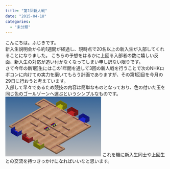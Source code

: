 ```yaml
---
title: "第1回新人戦"
date: "2015-04-18"
categories: 
  - "未分類"
---
```


こんにちは。ふじきです。  
新入生説明会から約1週間が経過し、現時点で20名以上の新入生が入部してくれることになりました。 こちらの予想をはるかに上回る入部者の数に嬉しい反面、新入生の対応が追い付かなくなってしまい申し訳ない限りです。  
さて今年の新1回生にはこの1年間を通して3回の新人戦を行うことで次のNHKロボコンに向けての実力を磨いてもらう計画でありますが、その第1回目を今月の29日に行おうと考えています。  
入部して早々であるため競技の内容は簡単なものとなっており、色の付いた玉を同じ色のゴールゾーンへ運ぶというシンプルなものです。 [![field](images/field-300x187.png)](http://www.fortefibre.net/blog/wp-content/uploads/2015/04/field.png) これを機に新入生同士や上回生との交流を持つきっかけになればいいなと思います。
